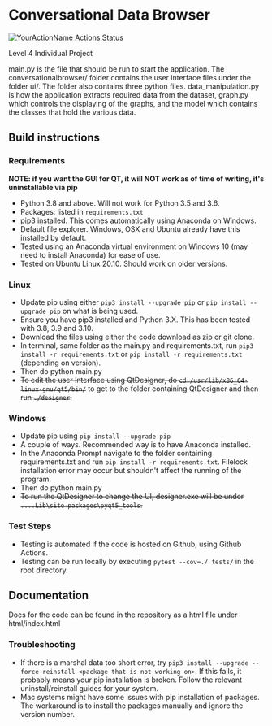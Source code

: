 # Conversational Data Browser

[![YourActionName Actions Status](https://github.com/Euronite/ConversationalBrowser/workflows/unit-test-and-lint/badge.svg)](https://github.com/Euronite/ConversationalBrowser/actions)

Level 4 Individual Project

main.py is the file that should be run to start the application.
The conversationalbrowser/ folder contains the user
interface files under the folder ui/. The folder also contains three python files.
data_manipulation.py is how
the application extracts required data from the dataset, graph.py which controls
the displaying of the graphs, and the model which contains the classes that
hold the various data.

## Build instructions

### Requirements
**NOTE: if you want the GUI for QT, it will NOT work as of time of writing, it's uninstallable via pip**
* Python 3.8 and above. Will not work for Python 3.5 and 3.6.
* Packages: listed in `requirements.txt`
* pip3 installed. This comes automatically using Anaconda on Windows.
* Default file explorer. Windows, OSX and Ubuntu already have this installed by default.
* Tested using an Anaconda virtual environment on Windows 10
  (may need to install Anaconda) for ease of use.
* Tested on Ubuntu Linux 20.10. Should work on older versions.

### Linux

* Update pip using either `pip3 install --upgrade pip` or `pip install
  --upgrade pip` on what is being used.
* Ensure you have pip3 installed and Python 3.X. This has been tested
  with 3.8, 3.9 and 3.10.
* Download the files using either the code download as zip or git clone.
* In terminal, same folder as the main.py and requirements.txt, run
  `pip3 install -r requirements.txt` or
  `pip install -r requirements.txt` (depending on version).
* Then do python main.py
* ~~To edit the user interface using QtDesigner, do
  `cd /usr/lib/x86_64-linux-gnu/qt5/bin/` to get to the folder
  containing QtDesigner and then run `./designer`.~~

### Windows

* Update pip using `pip install --upgrade pip`
* A couple of ways. Recommended way is to have Anaconda installed.
* In the Anaconda Prompt navigate to the folder containing requirements.txt
  and run `pip install -r requirements.txt`. Filelock installation error
  may occur but shouldn't affect the running of the program.
* Then do python main.py
* ~~To run the QtDesigner to change the UI, designer.exe will be under `....Lib\site-packages\pyqt5_tools`.~~

### Test Steps

* Testing is automated if the code is hosted on Github, using Github Actions.
* Testing can be run locally by executing `pytest --cov=./ tests/` in the root directory.

## Documentation

Docs for the code can be found in the repository as a html file under html/index.html

### Troubleshooting

* If there is a marshal data too short error, try
  `pip3 install --upgrade --force-reinstall <package that is not working on>`.
  If this fails, it probably means your pip installation is broken. Follow the
  relevant uninstall/reinstall guides
  for your system.
* Mac systems might have some issues with pip installation of packages.
  The workaround is to install the packages manually and ignore the version
  number.
